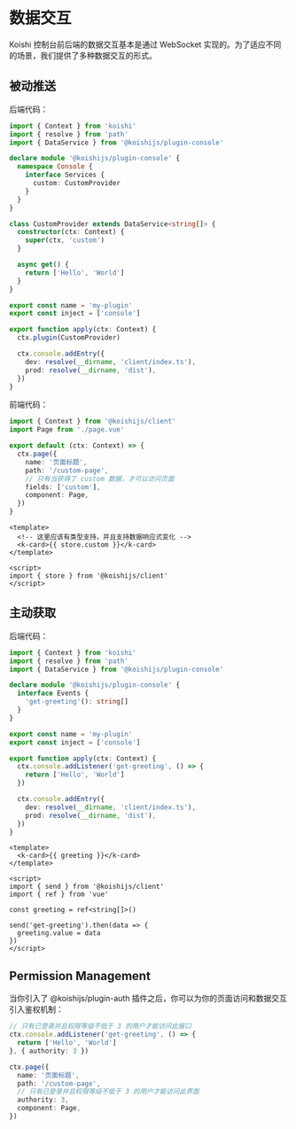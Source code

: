 # 数据交互

Koishi 控制台前后端的数据交互基本是通过 WebSocket 实现的。为了适应不同的场景，我们提供了多种数据交互的形式。

## 被动推送

后端代码：

```ts title=src/index.ts no-extra-header
import { Context } from 'koishi'
import { resolve } from 'path'
import { DataService } from '@koishijs/plugin-console'

declare module '@koishijs/plugin-console' {
  namespace Console {
    interface Services {
      custom: CustomProvider
    }
  }
}

class CustomProvider extends DataService<string[]> {
  constructor(ctx: Context) {
    super(ctx, 'custom')
  }

  async get() {
    return ['Hello', 'World']
  }
}

export const name = 'my-plugin'
export const inject = ['console']

export function apply(ctx: Context) {
  ctx.plugin(CustomProvider)

  ctx.console.addEntry({
    dev: resolve(__dirname, 'client/index.ts'),
    prod: resolve(__dirname, 'dist'),
  })
}
```

前端代码：

```ts title=client/index.ts no-extra-header
import { Context } from '@koishijs/client'
import Page from './page.vue'

export default (ctx: Context) => {
  ctx.page({
    name: '页面标题',
    path: '/custom-page',
    // 只有当获得了 custom 数据，才可以访问页面
    fields: ['custom'],
    component: Page,
  })
}
```

```vue client/page.vue
<template>
  <!-- 这里应该有类型支持，并且支持数据响应式变化 -->
  <k-card>{{ store.custom }}</k-card>
</template>

<script>
import { store } from '@koishijs/client'
</script>
```

## 主动获取

后端代码：

```ts title=src/index.ts no-extra-header
import { Context } from 'koishi'
import { resolve } from 'path'
import { DataService } from '@koishijs/plugin-console'

declare module '@koishijs/plugin-console' {
  interface Events {
    'get-greeting'(): string[]
  }
}

export const name = 'my-plugin'
export const inject = ['console']

export function apply(ctx: Context) {
  ctx.console.addListener('get-greeting', () => {
    return ['Hello', 'World']
  })

  ctx.console.addEntry({
    dev: resolve(__dirname, 'client/index.ts'),
    prod: resolve(__dirname, 'dist'),
  })
}
```

```vue title=client/page.vue
<template>
  <k-card>{{ greeting }}</k-card>
</template>

<script>
import { send } from '@koishijs/client'
import { ref } from 'vue'

const greeting = ref<string[]>()

send('get-greeting').then(data => {
  greeting.value = data
})
</script>
```

## Permission Management

当你引入了 @koishijs/plugin-auth 插件之后，你可以为你的页面访问和数据交互引入鉴权机制：

```ts
// 只有已登录并且权限等级不低于 3 的用户才能访问此接口
ctx.console.addListener('get-greeting', () => {
  return ['Hello', 'World']
}, { authority: 3 })
```

```ts title=client/index.ts
ctx.page({
  name: '页面标题',
  path: '/custom-page',
  // 只有已登录并且权限等级不低于 3 的用户才能访问此界面
  authority: 3,
  component: Page,
})
```
